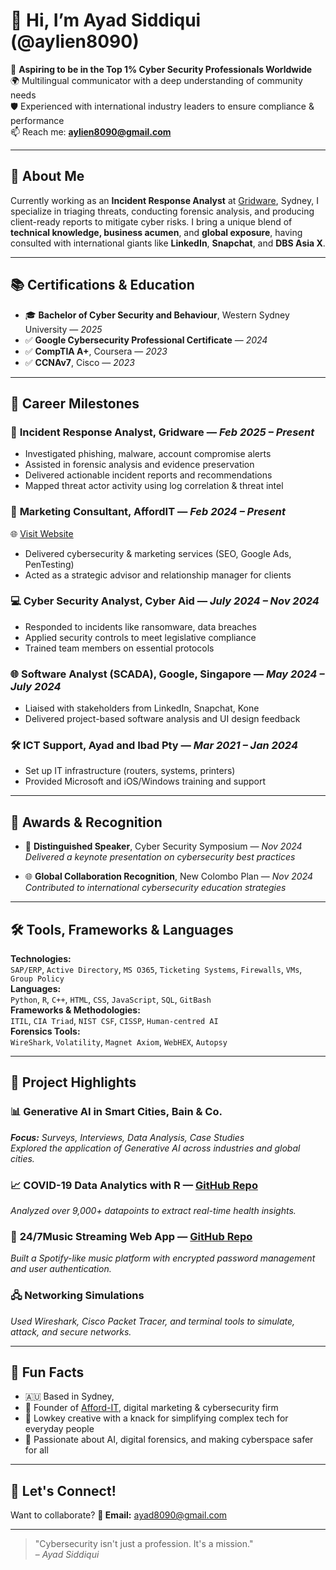 # 👋 Hi, I’m Ayad Siddiqui (@aylien8090)

🎯 **Aspiring to be in the Top 1% Cyber Security Professionals Worldwide**  
🌍 Multilingual communicator with a deep understanding of community needs  
🛡️ Experienced with international industry leaders to ensure compliance & performance  
📫 Reach me: **aylien8090@gmail.com**

---

## 🚀 About Me

Currently working as an **Incident Response Analyst** at [Gridware](https://www.gridware.com.au), Sydney, I specialize in triaging threats, conducting forensic analysis, and producing client-ready reports to mitigate cyber risks. I bring a unique blend of **technical knowledge, business acumen**, and **global exposure**, having consulted with international giants like **LinkedIn**, **Snapchat**, and **DBS Asia X**.

---

## 📚 Certifications & Education

- 🎓 **Bachelor of Cyber Security and Behaviour**, Western Sydney University — *2025*
- ✅ **Google Cybersecurity Professional Certificate** — *2024*
- ✅ **CompTIA A+**, Coursera — *2023*
- ✅ **CCNAv7**, Cisco — *2023*

---

## 🧠 Career Milestones

### 🔐 **Incident Response Analyst**, Gridware — *Feb 2025 – Present*
- Investigated phishing, malware, account compromise alerts
- Assisted in forensic analysis and evidence preservation
- Delivered actionable incident reports and recommendations
- Mapped threat actor activity using log correlation & threat intel

### 🧩 **Marketing Consultant**, AffordIT — *Feb 2024 – Present*
🌐 [Visit Website](https://afford-it.com.au)  
- Delivered cybersecurity & marketing services (SEO, Google Ads, PenTesting)
- Acted as a strategic advisor and relationship manager for clients

### 💻 **Cyber Security Analyst**, Cyber Aid — *July 2024 – Nov 2024*
- Responded to incidents like ransomware, data breaches
- Applied security controls to meet legislative compliance
- Trained team members on essential protocols

### 🌐 **Software Analyst (SCADA)**, Google, Singapore — *May 2024 – July 2024*
- Liaised with stakeholders from LinkedIn, Snapchat, Kone
- Delivered project-based software analysis and UI design feedback

### 🛠️ **ICT Support**, Ayad and Ibad Pty — *Mar 2021 – Jan 2024*
- Set up IT infrastructure (routers, systems, printers)
- Provided Microsoft and iOS/Windows training and support

---

## 🏅 Awards & Recognition

- 🎤 **Distinguished Speaker**, Cyber Security Symposium — *Nov 2024*  
  _Delivered a keynote presentation on cybersecurity best practices_

- 🌐 **Global Collaboration Recognition**, New Colombo Plan — *Nov 2024*  
  _Contributed to international cybersecurity education strategies_

---

## 🛠️ Tools, Frameworks & Languages

**Technologies:**  
`SAP/ERP`, `Active Directory`, `MS O365`, `Ticketing Systems`, `Firewalls`, `VMs`, `Group Policy`  
**Languages:**  
`Python`, `R`, `C++`, `HTML`, `CSS`, `JavaScript`, `SQL`, `GitBash`  
**Frameworks & Methodologies:**  
`ITIL`, `CIA Triad`, `NIST CSF`, `CISSP`, `Human-centred AI`  
**Forensics Tools:**  
`WireShark`, `Volatility`, `Magnet Axiom`, `WebHEX`, `Autopsy`

---

## 🌟 Project Highlights

### 📊 **Generative AI in Smart Cities**, Bain & Co. 
_**Focus:** Surveys, Interviews, Data Analysis, Case Studies_  
*Explored the application of Generative AI across industries and global cities.*

### 📈 **COVID-19 Data Analytics with R** — [GitHub Repo](https://github.com/aylien8090/R-Code-project)  
_Analyzed over 9,000+ datapoints to extract real-time health insights._

### 🎵 **24/7Music Streaming Web App** — [GitHub Repo](https://github.com/aylien8090/websites)  
*Built a Spotify-like music platform with encrypted password management and user authentication.*

### 🖧 **Networking Simulations**  
_Used Wireshark, Cisco Packet Tracer, and terminal tools to simulate, attack, and secure networks._

---

## 💬 Fun Facts

- 🇦🇺 Based in Sydney,
- 💼 Founder of [Afford-IT](https://afford-it.com.au), digital marketing & cybersecurity firm  
- 🎨 Lowkey creative with a knack for simplifying complex tech for everyday people  
- 🧠 Passionate about AI, digital forensics, and making cyberspace safer for all

---

## 💞️ Let's Connect!

Want to collaborate?
**📧 Email:** ayad8090@gmail.com  

---

> "Cybersecurity isn't just a profession. It's a mission."  
> – *Ayad Siddiqui*
